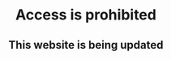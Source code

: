 

<html>
<center> 
<h1 style="-webkit-touch-callout: none;     -webkit-user-select: none;  -moz-user-select: none;  -ms-user-select: none;user-select: none; ">Access is prohibited</h1>
<h2 style="-webkit-touch-callout: none;     -webkit-user-select: none;  -moz-user-select: none;  -ms-user-select: none;user-select: none; ">This website is being updated</h2>

</center>


</html>
